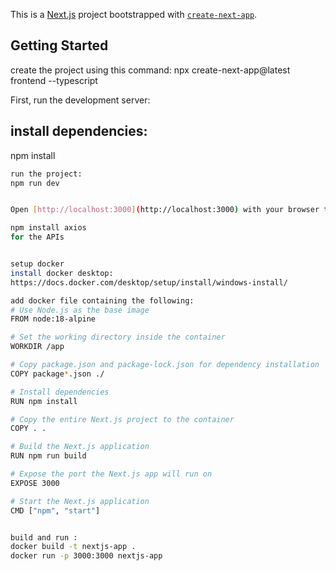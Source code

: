This is a [Next.js](https://nextjs.org) project bootstrapped with [`create-next-app`](https://nextjs.org/docs/app/api-reference/cli/create-next-app).

## Getting Started
create the project using this command:
npx create-next-app@latest frontend --typescript 

First, run the development server:

## install dependencies:
npm install
```bash
run the project:
npm run dev


Open [http://localhost:3000](http://localhost:3000) with your browser to see the result.

npm install axios 
for the APIs


setup docker
install docker desktop:
https://docs.docker.com/desktop/setup/install/windows-install/

add docker file containing the following:
# Use Node.js as the base image
FROM node:18-alpine

# Set the working directory inside the container
WORKDIR /app

# Copy package.json and package-lock.json for dependency installation
COPY package*.json ./

# Install dependencies
RUN npm install

# Copy the entire Next.js project to the container
COPY . .

# Build the Next.js application
RUN npm run build

# Expose the port the Next.js app will run on
EXPOSE 3000

# Start the Next.js application
CMD ["npm", "start"]


build and run :
docker build -t nextjs-app . 
docker run -p 3000:3000 nextjs-app     






